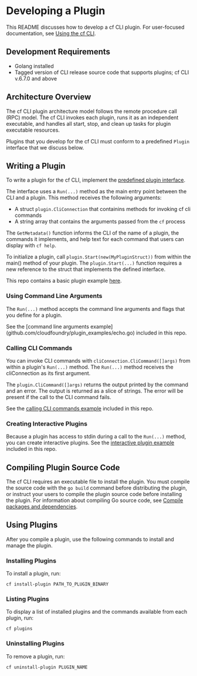 # Developing a Plugin

This README discusses how to develop a cf CLI plugin.
For user-focused documentation, see [Using the cf CLI](http://docs.cloudfoundry.org/devguide/installcf/use-cli-plugins.html).


## Development Requirements

  - Golang installed
  - Tagged version of CLI release source code that supports plugins; cf CLI v.6.7.0 and above

## Architecture Overview

  The cf CLI plugin architecture model follows the remote procedure call (RPC) model. 
  The cf CLI invokes each plugin, runs it as an independent executable, and handles
  all start, stop, and clean up tasks for plugin executable resources.

  Plugins that you develop for the cf CLI must conform to a predefined `Plugin` interface
  that we discuss below.

## Writing a Plugin

  To write a plugin for the cf CLI, implement the 
  [predefined plugin interface](github.com/cloudfoundry/cli/plugin/plugin.go).

  The interface uses a `Run(...)` method as the main entry point between the CLI
  and a plugin. This method receives the following arguments:

  - A struct `plugin.CliConnection` that containins methods for invoking cf cli commands
  - A string array that contains the arguments passed from the `cf` process

  The `GetMetadata()` function informs the CLI of the name of a plugin, the
  commands it implements, and help text for each command that users can display
  with `cf help`.

  To initialize a plugin, call `plugin.Start(new(MyPluginStruct))` from within the main() method of
  your plugin. The `plugin.Start(...)` function requires a new reference to the struct that implements the defined interface. 
  
  This repo contains a basic plugin example [here](github.com/cloudfoundry/plugin_examples/basic_plugin.go).

### Using Command Line Arguments

  The `Run(...)` method accepts the command line arguments and flags that you 
  define for a plugin. 
 
  See the [command line arguments example] (github.com/cloudfoundry/plugin_examples/echo.go)
  included in this repo.

### Calling CLI Commands

  You can invoke CLI commands with `cliConnection.CliCommand([]args)` from
  within a plugin's `Run(...)` method. The `Run(...)` method receives the 
  cliConnection as its first argument.

  The `plugin.CliCommand([]args)` returns the output printed by the command
  and an error. The output is returned as a slice of strings. The error
  will be present if the call to the CLI command fails.

  See the [calling CLI commands example](github.com/cloudfoundry/plugin_examples/call_cli_cmd/main/call_cli_cmd.go)
  included in this repo.

### Creating Interactive Plugins

  Because a plugin has access to stdin during a call to the `Run(...)` method, you can create
  interactive plugins. See the [interactive plugin example](github.com/cloudfoundry/plugin_examples/interactive.go)
  included in this repo. 

## Compiling Plugin Source Code

  The cf CLI requires an executable file to install the plugin. You must compile the source code with
  the `go build` command before distributing the plugin, or instruct your users to compile the plugin source code before
  installing the plugin. For information about compiling Go source code, see [Compile
  packages and dependencies](https://golang.org/cmd/go/).  

## Using Plugins

After you compile a plugin, use the following commands to install and manage the plugin.

### Installing Plugins
   
  To install a plugin, run:
 
  `cf install-plugin PATH_TO_PLUGIN_BINARY`

### Listing Plugins

   To display a list of installed plugins and the commands available from each plugin, run:

   `cf plugins`

### Uninstalling Plugins

  To remove a plugin, run:

  `cf uninstall-plugin PLUGIN_NAME`


   

